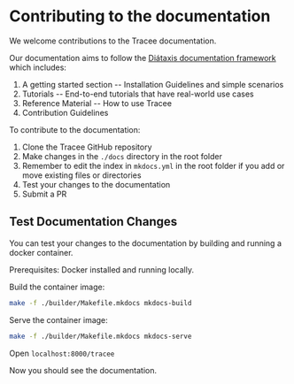 # Contributing to the documentation

We welcome contributions to the Tracee documentation.

Our documentation aims to follow the [Diátaxis documentation framework](https://diataxis.fr/) which includes:

1. A getting started section -- Installation Guidelines and simple scenarios
2. Tutorials -- End-to-end tutorials that have real-world use cases
3. Reference Material -- How to use Tracee
4. Contribution Guidelines

To contribute to the documentation:

1. Clone the Tracee GitHub repository
2. Make changes in the `./docs` directory in the root folder
3. Remember to edit the index in `mkdocs.yml` in the root folder if you add or move existing files or directories
4. Test your changes to the documentation
5. Submit a PR

## Test Documentation Changes

You can test your changes to the documentation by building and running a docker container.

Prerequisites: Docker installed and running locally.

Build the container image:

```bash
make -f ./builder/Makefile.mkdocs mkdocs-build
```

Serve the container image:

```bash
make -f ./builder/Makefile.mkdocs mkdocs-serve
```

Open `localhost:8000/tracee`

Now you should see the documentation.
